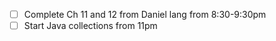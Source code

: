 - [ ] Complete Ch 11 and 12 from Daniel lang from 8:30-9:30pm
- [ ] Start Java collections from 11pm